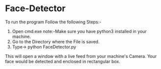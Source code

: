 # Face-Detector
  To run the program Follow the following Steps:-
  1) Open cmd.exe
  note:-Make sure you have python3 installed in your machine.
  2) Go to the Directory where the File is saved.
  3) Type-> python FaceDetector.py
  
  This will open a window with a live feed from your machine's Camera.
  Your face would be detected and enclosed in rectangular box.
  
